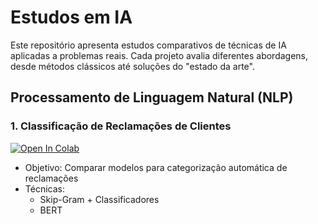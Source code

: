 # Estudos em IA
Este repositório apresenta estudos comparativos de técnicas de IA aplicadas a problemas reais. Cada projeto avalia diferentes abordagens, desde métodos clássicos até soluções do "estado da arte".

## Processamento de Linguagem Natural (NLP)

### 1. Classificação de Reclamações de Clientes

[![Open In Colab](https://colab.research.google.com/assets/colab-badge.svg)](https://drive.google.com/file/d/1wiUoj3Nir-kljgv3M_91PrWGqTcCrTkr/view?usp=drive_link)

* Objetivo: Comparar modelos para categorização automática de reclamações
* Técnicas: <br>
  * Skip-Gram + Classificadores
  * BERT
